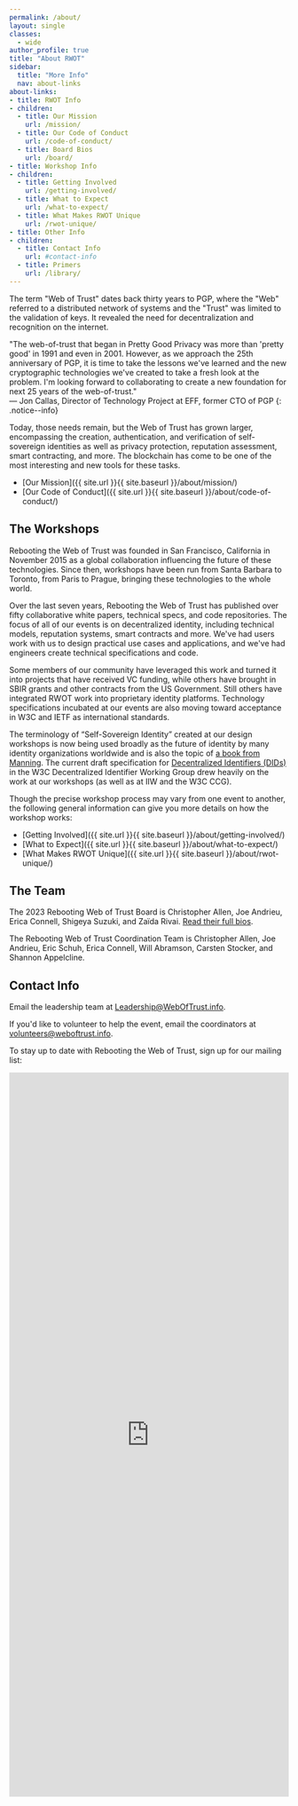 ```yaml
---
permalink: /about/
layout: single
classes:
  - wide
author_profile: true
title: "About RWOT"
sidebar:
  title: "More Info"
  nav: about-links
about-links:
- title: RWOT Info
- children:
  - title: Our Mission
    url: /mission/
  - title: Our Code of Conduct
    url: /code-of-conduct/
  - title: Board Bios
    url: /board/
- title: Workshop Info
- children:
  - title: Getting Involved
    url: /getting-involved/
  - title: What to Expect
    url: /what-to-expect/
  - title: What Makes RWOT Unique
    url: /rwot-unique/
- title: Other Info
- children:
  - title: Contact Info
    url: #contact-info
  - title: Primers
    url: /library/
---
```


The term "Web of Trust" dates back thirty years to PGP, where the "Web" referred to a distributed network of systems and the "Trust" was limited to the validation of keys. It revealed the need for decentralization and recognition on the internet.

"The web-of-trust that began in Pretty Good Privacy was more than 'pretty good' in 1991 and even in 2001. However, as we approach the 25th anniversary of PGP, it is time to take the lessons we've learned and the new cryptographic technologies we've created to take a fresh look at the problem. I'm looking forward to collaborating to create a new foundation for next 25 years of the web-of-trust." <br>— Jon Callas, Director of Technology Project at EFF, former CTO of PGP
{: .notice--info}

Today, those needs remain, but the Web of Trust has grown larger, encompassing the creation, authentication, and verification of self-sovereign identities as well as privacy protection, reputation assessment, smart contracting, and more. The blockchain has come to be one of the most interesting and new tools for these tasks.

* [Our Mission]({{ site.url }}{{ site.baseurl }}/about/mission/)
* [Our Code of Conduct]({{ site.url }}{{ site.baseurl }}/about/code-of-conduct/)

## The Workshops

Rebooting the Web of Trust was founded in San Francisco, California in November 2015 as a global collaboration influencing the future of these technologies. Since then, workshops have been run from Santa Barbara to Toronto, from Paris to Prague, bringing these technologies to the whole world.

Over the last seven years, Rebooting the Web of Trust has published over fifty collaborative white papers, technical specs, and code repositories. The focus of all of our events is on decentralized identity, including technical models, reputation systems, smart contracts and more. We've had users work with us to design practical use cases and applications, and we've had engineers create technical specifications and code.

Some members of our community have leveraged this work and turned it into projects that have received VC funding, while others have brought in SBIR grants and other contracts from the US Government. Still others have integrated RWOT work into proprietary identity platforms. Technology specifications incubated at our events are also moving toward acceptance in W3C and IETF as international standards. 

The terminology of “Self-Sovereign Identity” created at our design workshops is now being used broadly as the future of identity by many identity organizations worldwide and is also the topic of [a book from Manning](https://www.manning.com/books/self-sovereign-identity). The current draft specification for [Decentralized Identifiers (DIDs)](https://w3.org/TR/did-core) in the W3C Decentralized Identifier Working Group drew heavily on the work at our workshops (as well as at IIW and the W3C CCG).

Though the precise workshop process may vary from one event to another, the following general information can give you more details on how the workshop works:

* [Getting Involved]({{ site.url }}{{ site.baseurl }}/about/getting-involved/)
* [What to Expect]({{ site.url }}{{ site.baseurl }}/about/what-to-expect/)
* [What Makes RWOT Unique]({{ site.url }}{{ site.baseurl }}/about/rwot-unique/)

## The Team

The 2023 Rebooting Web of Trust Board is Christopher Allen, Joe Andrieu, Erica Connell, Shigeya Suzuki, and Zaïda Rivai. [Read their full bios](/about/board/).

The Rebooting Web of Trust Coordination Team is Christopher Allen, Joe Andrieu, Eric Schuh, Erica Connell, Will Abramson, Carsten Stocker, and Shannon Appelcline.

## Contact Info

Email the leadership team at [Leadership@WebOfTrust.info](mailto:Leadership@WebOfTrust.info).

If you'd like to volunteer to help the event, email the coordinators at [volunteers@weboftrust.info](volunteers@weboftrust.info).

To stay up to date with Rebooting the Web of Trust, sign up for our mailing list:

<iframe width="100%" height="1305" src="https://59205a95.sibforms.com/serve/MUIEAMa9QCOyvpa_cUdtxIWwrVYAMxSdzJii2EQnBmzBNmYj9mTJG8EjL_IV8CXL9dRcwVqnWeBM4CdBd_jIkLQ1onNduXHFQFAGdnSyg_0pkTjUA_tV2vNetxSoqkmPRU8CyXZ-OUy9n1eAd0gLEUZzjM2BJ-1_vZnXZKCaketLP4qijKWA3PL35xRVPx3eQ3q7dCiW6HAyO-S2" frameborder="0" scrolling="auto" allowfullscreen style="display: block;margin-left: auto;margin-right: auto;max-width: 100%;"></iframe>


